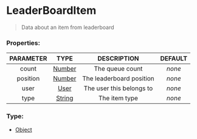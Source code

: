# LeaderBoardItem
> Data about an item from leaderboard

### Properties:
| PARAMETER  | TYPE                                     | DESCRIPTION            | DEFAULT |
|:----------:|:----------------------------------------:|:----------------------:|:--------:|
| count    | [Number](https://developer.mozilla.org/en-US/docs/Web/JavaScript/Reference/Global_Objects/Number) | The queue count | _none_ |
| position    | [Number](https://developer.mozilla.org/en-US/docs/Web/JavaScript/Reference/Global_Objects/Number) | The leaderboard position | _none_ |
| user    | [User](../class/user.md) | The user this belongs to | _none_ |
| type    | [String](https://developer.mozilla.org/en-US/docs/Web/JavaScript/Reference/Global_Objects/String) | The item type | _none_ |

### Type:
- [Object](https://developer.mozilla.org/en-US/docs/Web/JavaScript/Reference/Global_Objects/Object)

